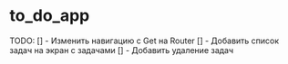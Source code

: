 # to_do_app


TODO:
[] - Изменить навигацию с Get на Router
[] - Добавить список задач на экран с задачами
[] - Добавить удаление задач
